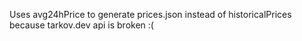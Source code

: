Uses avg24hPrice to generate prices.json instead of historicalPrices because tarkov.dev api is broken :(
